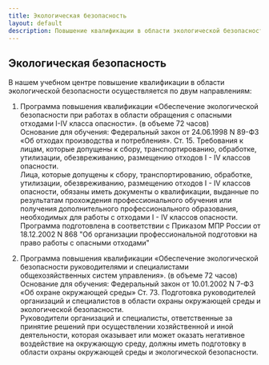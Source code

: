 ```yaml
---
title: Экологическая безопасность
layout: default
description: Повышение квалификации в области экологической безопасности
---
```


## Экологическая безопасность
В нашем учебном центре повышение квалификации в области экологической безопасности  осуществляется по двум направлениям:

1.  Программа повышения квалификации «Обеспечение экологической безопасности при работах в области обращения с опасными отходами I-IV класса опасности». (в объеме 72 часов)  
Основание для обучения: Федеральный закон от 24.06.1998 N 89-ФЗ «Об отходах производства и потребления». Ст. 15. Требования к лицам, которые допущены к сбору, транспортированию, обработке, утилизации, обезвреживанию, размещению отходов I - IV классов опасности.  
Лица, которые допущены к сбору, транспортированию, обработке, утилизации, обезвреживанию, размещению отходов I - IV классов опасности, обязаны иметь документы о квалификации, выданные по результатам прохождения профессионального обучения или получения дополнительного профессионального образования, необходимых для работы с отходами I - IV классов опасности.  
Программа подготовлена в соответствии с Приказом МПР России от 18.12.2002 N 868 "Об организации профессиональной подготовки на право работы с опасными отходами"

2.  Программа повышения квалификации «Обеспечение экологической безопасности руководителями и специалистами общехозяйственных систем управления». (в объеме 72 часов)  
Основание для обучения: Федеральный закон от 10.01.2002 N 7-ФЗ «Об охране окружающей среды» Ст. 73. Подготовка руководителей организаций и специалистов в области охраны окружающей среды и экологической безопасности.  
Руководители организаций и специалисты, ответственные за принятие решений при осуществлении хозяйственной и иной деятельности, которая оказывает или может оказать негативное воздействие на окружающую среду, должны иметь подготовку в области охраны окружающей среды и экологической безопасности.
